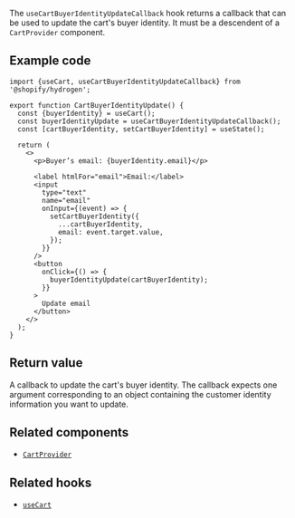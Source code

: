 <!-- This file is generated from source code in the Shopify/hydrogen repo. Edit the files in /packages/hydrogen/src/hooks/useCartBuyerIdentityUpdateCallback and run 'yarn generate-docs' at the root of this repo. For more information, refer to https://github.com/Shopify/shopify-dev/blob/main/content/internal/operations/hydrogen-reference-docs.md. -->

The `useCartBuyerIdentityUpdateCallback` hook returns a callback that can be used to update the cart's buyer identity. It must be a descendent of a `CartProvider` component.

## Example code

```tsx
import {useCart, useCartBuyerIdentityUpdateCallback} from '@shopify/hydrogen';

export function CartBuyerIdentityUpdate() {
  const {buyerIdentity} = useCart();
  const buyerIdentityUpdate = useCartBuyerIdentityUpdateCallback();
  const [cartBuyerIdentity, setCartBuyerIdentity] = useState();

  return (
    <>
      <p>Buyer’s email: {buyerIdentity.email}</p>

      <label htmlFor="email">Email:</label>
      <input
        type="text"
        name="email"
        onInput={(event) => {
          setCartBuyerIdentity({
            ...cartBuyerIdentity,
            email: event.target.value,
          });
        }}
      />
      <button
        onClick={() => {
          buyerIdentityUpdate(cartBuyerIdentity);
        }}
      >
        Update email
      </button>
    </>
  );
}
```

## Return value

A callback to update the cart's buyer identity. The callback expects one argument corresponding to an object containing the customer identity information you want to update.

## Related components

- [`CartProvider`](/api/hydrogen/components/cart/cartprovider)

## Related hooks

- [`useCart`](/api/hydrogen/hooks/cart/usecart)
